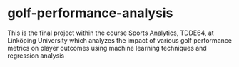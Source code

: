# golf-performance-analysis
This is the final project within the course Sports Analytics, TDDE64, at Linköping University which analyzes the impact of various golf performance metrics on player outcomes using machine learning techniques and regression analysis
